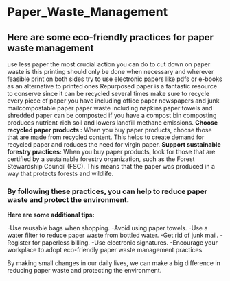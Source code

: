 # Paper_Waste_Management
## Here are some eco-friendly practices for paper waste management
use less paper the most crucial action you can do to cut down on paper waste is this printing should only be done when necessary and wherever feasible print on both sides try to use electronic papers like pdfs or e-books as an alternative to printed ones Repurposed paper is a fantastic resource to conserve since it can be recycled several times make sure to recycle every piece of paper you have including office paper newspapers and junk mailcompostable paper paper waste including napkins paper towels and shredded paper can be composted if you have a compost bin composting produces nutrient-rich soil and lowers landfill methane emissions.
**Choose recycled paper products :**
    When you buy paper products, choose those that are made from recycled content. This helps to create demand for recycled        paper and reduces the need for virgin paper.
 **Support sustainable forestry practices:**
    When you buy paper products, look for those that are certified by a sustainable forestry organization, such as the 
   Forest Stewardship Council (FSC). This means that the paper was produced in a way that protects forests and wildlife.
   
### By following these practices, you can help to reduce paper waste and protect the environment.

**Here are some additional tips:**

-Use reusable bags when shopping.
-Avoid using paper towels.
-Use a water filter to reduce paper waste from bottled water.
-Get rid of junk mail.
-Register for paperless billing.
-Use electronic signatures.
-Encourage your workplace to adopt eco-friendly paper waste management practices.

By making small changes in our daily lives, we can make a big difference in reducing paper waste and protecting the environment.


 
